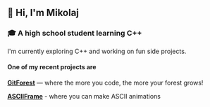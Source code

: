 ## 👋 Hi, I'm Mikolaj

### 🎓 A high school student learning C++

I'm currently exploring C++ and working on fun side projects.

#### One of my recent projects are
 **[GitForest](https://github.com/tmikolaj/GitForest)** — where the more you code, the more your forest grows!

**[ASCIIFrame](https://github.com/tmikolaj/ASCIIFrame)** - where you can make ASCII animations